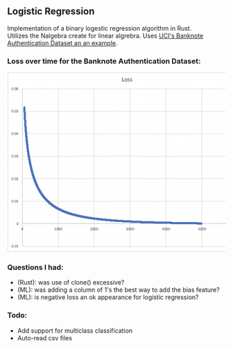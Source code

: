 ## Logistic Regression
Implementation of a binary logestic regression algorithm in Rust.  
Utilizes the Nalgebra create for linear algrebra.
Uses [UCI's Banknote Authentication Dataset an an example](https://archive.ics.uci.edu/ml/datasets/banknote+authentication).

### Loss over time for the Banknote Authentication Dataset:
![Loss over time](./resources/lossovertime.png)

### Questions I had:
- (Rust): was use of clone() excessive?
- (ML): was adding a column of 1's the best way to add the bias feature?
- (ML): is negative loss an ok appearance for logistic regression?

### Todo:
- Add support for multiclass classification
- Auto-read csv files


